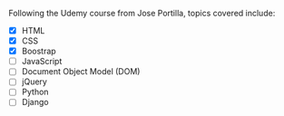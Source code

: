 Following the Udemy course from Jose Portilla, topics covered include:
- [X] HTML
- [X] CSS
- [X] Boostrap
- [ ] JavaScript
- [ ] Document Object Model (DOM)
- [ ] jQuery
- [ ] Python
- [ ] Django
